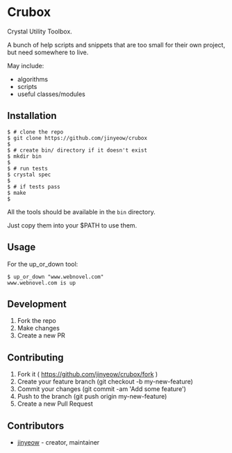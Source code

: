 # Crubox

Crystal Utility Toolbox.

A bunch of help scripts and snippets that are too small for their own
project, but need somewhere to live.

May include:
  * algorithms
  * scripts
  * useful classes/modules

## Installation

```
$ # clone the repo
$ git clone https://github.com/jinyeow/crubox
$
$ # create bin/ directory if it doesn't exist
$ mkdir bin
$
$ # run tests
$ crystal spec
$
$ # if tests pass
$ make
$
```

All the tools should be available in the `bin` directory.

Just copy them into your $PATH to use them.

## Usage

For the up_or_down tool:
```
$ up_or_down "www.webnovel.com"
www.webnovel.com is up
```

## Development

1. Fork the repo
2. Make changes
3. Create a new PR

## Contributing

1. Fork it ( https://github.com/jinyeow/crubox/fork )
2. Create your feature branch (git checkout -b my-new-feature)
3. Commit your changes (git commit -am 'Add some feature')
4. Push to the branch (git push origin my-new-feature)
5. Create a new Pull Request

## Contributors

- [jinyeow](https://github.com/jinyeow) - creator, maintainer
